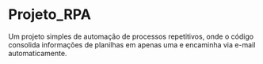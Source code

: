 # Projeto_RPA
Um projeto simples de automação de processos repetitivos, onde o código consolida informações de planilhas em apenas uma e encaminha via e-mail automaticamente.
